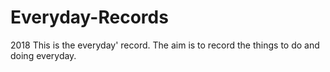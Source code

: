 # Everyday-Records
2018
This is the everyday' record. The aim is to record the things to do and doing everyday.
